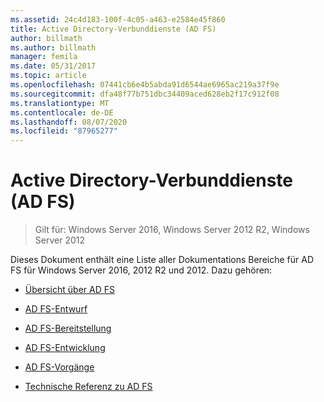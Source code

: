 ```yaml
---
ms.assetid: 24c4d183-100f-4c05-a463-e2584e45f860
title: Active Directory-Verbunddienste (AD FS)
author: billmath
ms.author: billmath
manager: femila
ms.date: 05/31/2017
ms.topic: article
ms.openlocfilehash: 07441cb6e4b5abda91d6544ae6965ac219a37f9e
ms.sourcegitcommit: dfa48f77b751dbc34409aced628eb2f17c912f08
ms.translationtype: MT
ms.contentlocale: de-DE
ms.lasthandoff: 08/07/2020
ms.locfileid: "87965277"
---
```

# <a name="active-directory-federation-services"></a>Active Directory-Verbunddienste (AD FS)

>Gilt für: Windows Server 2016, Windows Server 2012 R2, Windows Server 2012

Dieses Dokument enthält eine Liste aller Dokumentations Bereiche für AD FS für Windows Server 2016, 2012 R2 und 2012.  Dazu gehören:

* [Übersicht über AD FS](./ad-fs/ad-fs-overview.md)

* [AD FS-Entwurf](ad-fs/AD-FS-Design.md)

* [AD FS-Bereitstellung](ad-fs/AD-FS-Deployment.md)

* [AD FS-Entwicklung](ad-fs/AD-FS-Development.md)

* [AD FS-Vorgänge](./ad-fs/ad-fs-operations.md)

* [Technische Referenz zu AD FS](ad-fs/AD-FS-Technical-Reference.md)
